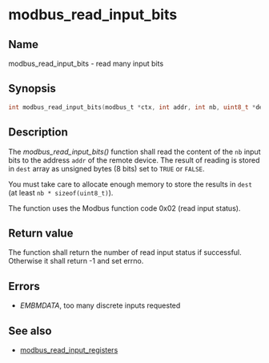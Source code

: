 # modbus_read_input_bits

## Name

modbus_read_input_bits - read many input bits

## Synopsis

```c
int modbus_read_input_bits(modbus_t *ctx, int addr, int nb, uint8_t *dest);
```

## Description

The *modbus_read_input_bits()* function shall read the content of the `nb` input
bits to the address `addr` of the remote device.  The result of reading is stored
in `dest` array as unsigned bytes (8 bits) set to `TRUE` or `FALSE`.

You must take care to allocate enough memory to store the results in `dest`
(at least `nb * sizeof(uint8_t)`).

The function uses the Modbus function code 0x02 (read input status).

## Return value

The function shall return the number of read input status if
successful. Otherwise it shall return -1 and set errno.

## Errors

- *EMBMDATA*, too many discrete inputs requested

## See also

- [modbus_read_input_registers](modbus_read_input_registers.md)
